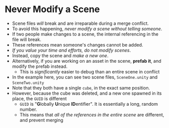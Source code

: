 





# Never Modify a Scene

 - Scene files _will_ break and are irreparable during a merge conflict.
 - To avoid this happening, _never modify a scene without telling someone_.
 - If two people make changes to a scene, the internal referencing in the file will break.
 - These references mean someone's changes cannot be added.
 - _If you value your time and efforts, do not modify scenes_.
 - Instead, copy the scene and _make a new one_.
 - Alternatively, if you are working on an asset in the scene, **prefab it**, and modify the prefab instead.
     - This is _significantly_ easier to debug than an entire scene in conflict
 - In the example here, you can see two scene files, `SceneOne.unity` and `SceneTwo.unity`
 - Note that they both have a single `cube`, in the exact same position.
 - However, because the cube was deleted, and a new one spawned in its place, the `GUID` is different
     - `GUID` is "**G**lobally **U**nique **ID**entifier". It is essentially a long, random number.
     - This means that _all of the references in the entire scene_ are different, and prevent merging






